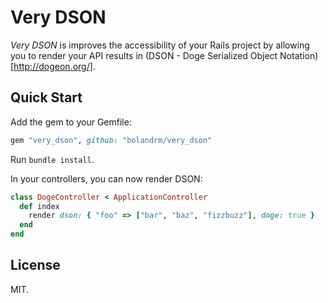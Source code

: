 # Very DSON

*Very DSON* is improves the accessibility of your Rails project by allowing you to render your API results in (DSON - Doge Serialized Object Notation)[http://dogeon.org/].


## Quick Start

Add the gem to your Gemfile:

```ruby
gem "very_dson", github: "bolandrm/very_dson"
```

Run `bundle install`.

In your controllers, you can now render DSON:

```ruby
class DogeController < ApplicationController
  def index
    render dson: { "foo" => ["bar", "baz", "fizzbuzz"], doge: true }
  end
end
```


## License

MIT.
